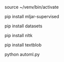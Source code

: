 source ~/venv/bin/activate

pip install mljar-supervised

pip install datasets

pip install nltk

pip install textblob

python automl.py
